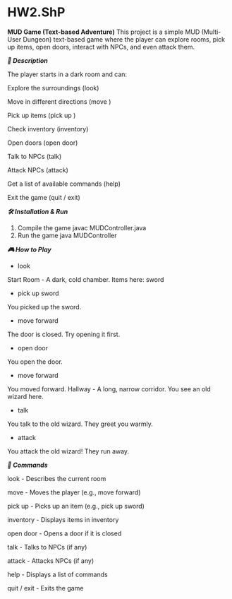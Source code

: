 # HW2.ShP

**MUD Game (Text-based Adventure)**
This project is a simple MUD (Multi-User Dungeon) text-based game where the player can explore rooms, pick up items, open doors, interact with NPCs, and even attack them.



**_📜 Description_**

The player starts in a dark room and can:

Explore the surroundings (look)

Move in different directions (move <direction>)

Pick up items (pick up <item name>)

Check inventory (inventory)

Open doors (open door)

Talk to NPCs (talk)

Attack NPCs (attack)

Get a list of available commands (help)

Exit the game (quit / exit)

_**🛠️ Installation & Run**_
1. Compile the game
javac MUDController.java
2. Run the game
java MUDController

_**🎮 How to Play**_

- look
  
Start Room - A dark, cold chamber.
Items here: sword

- pick up sword
  
You picked up the sword.

- move forward
  
The door is closed. Try opening it first.

- open door
  
You open the door.

- move forward
  
You moved forward.
Hallway - A long, narrow corridor.
You see an old wizard here.

- talk
  
You talk to the old wizard. They greet you warmly.

- attack
  
You attack the old wizard! They run away.

_**📜 Commands**_

look -	Describes the current room

move <direction> - Moves the player (e.g., move forward)

pick up <item> -	Picks up an item (e.g., pick up sword)

inventory -	Displays items in inventory

open door	- Opens a door if it is closed

talk -	Talks to NPCs (if any)

attack -	Attacks NPCs (if any)

help -	Displays a list of commands

quit / exit -	Exits the game

